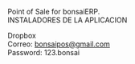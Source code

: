 Point of Sale for bonsaiERP.                                                                                                                                 
INSTALADORES DE LA APLICACION

Dropbox                                                                                                                         
Correo: bonsaipos@gmail.com                                                                                                     
Password: 123.bonsai                                                                                                                       
